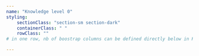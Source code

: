 ```yaml
---
name: "Knowledge level 0"
styling:
    sectionClass: "section-sm section-dark"
    containerClass: " "
    rowClass: ""
# in one row, nb of boostrap columns can be defined directly below in HTML

---
```

<!-- 
<div class="col-md-12 text-left">

## Resources
To explore the topic further, we recommend the following references:


* [data] 
* [review]
* [article] Woolf 2014
* [article] Woolf 2016

- pyrolysis data from asia (related to flame curtain)
- pyrolysis data from kon tiki flame curtain schimdt and co
- pyrolysis data from pyreg erlend sormo
- Meyer review of technology
- Weber & Quicker
- Ippolito
- Thermochemical pathways 
- NBN Map link 

* [link]

</div>

-->